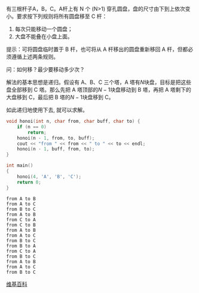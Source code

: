 有三根杆子A，B，C。A杆上有 N 个 (N>1) 穿孔圆盘，盘的尺寸由下到上依次变小。要求按下列规则将所有圆盘移至 C 杆：

1. 每次只能移动一个圆盘；
2. 大盘不能叠在小盘上面。

提示：可将圆盘临时置于 B 杆，也可将从 A 杆移出的圆盘重新移回 A 杆，但都必须遵循上述两条规则。

问：如何移？最少要移动多少次？



解法的基本思想是递归。假设有 A、B、C 三个塔，A 塔有${N}$块盘，目标是把这些盘全部移到 C 塔。那么先把 A 塔顶部的${N-1}$块盘移动到 B 塔，再把 A 塔剩下的大盘移到 C，最后把 B 塔的${N-1}$块盘移到 C。

如此递归地使用下去, 就可以求解。

```cpp
void honoi(int n, char from, char buff, char to) {
    if (n == 0)
        return;
    honoi(n - 1, from, to, buff);
    cout << "from " << from << " to " << to << endl;
    honoi(n - 1, buff, from, to);
}

int main()
{
    honoi(4, 'A', 'B', 'C');
    return 0;
}
```

```
from A to B
from A to C
from B to C
from A to B
from C to A
from C to B
from A to B
from A to C
from B to C
from B to A
from C to A
from B to C
from A to B
from A to C
from B to C
```



[维基百科]([https://zh.wikipedia.org/wiki/%E6%B1%89%E8%AF%BA%E5%A1%94](https://zh.wikipedia.org/wiki/汉诺塔))